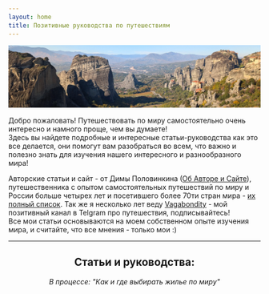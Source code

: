 ```yaml
---
layout: home
title: Позитивные руководства по путешествиям
---
```


![Meteora in Greece](pictures/meteora_index.webp)

Добро пожаловать! Путешествовать по миру самостоятельно очень интересно и намного проще, чем вы думаете!  
Здесь вы найдете подробные и интересные статьи-руководства как это все делается, они помогут вам разобраться во всем, что важно и полезно знать для изучения нашего интересного и разнообразного мира!

Авторские статьи и сайт - от Димы Половинкина (<a href="about">Об Авторе и Сайте</a>), путешественника с опытом самостоятельных путешествий по миру и России больше четырех лет и посетившего более 70ти стран мира - <a href="countries">их полный список</a>. Так же я несколько лет веду <a href="https://t.me/vagabondity">Vagabondity</a> - мой позитивный канал в Telgram про путешествия, подписывайтесь!  
Все мои статьи основываются на моем собственном опыте изучения мира, и считайте, что все мнения - только мои :)

---
<div align="center">
<h2>Статьи и руководства:</h2>
<p><i>В процессе: "Как и где выбирать жилье по миру"</i></p>
</div>